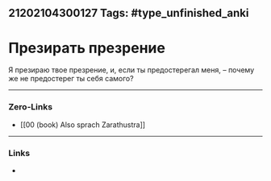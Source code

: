 21202104300127
Tags: #type_unfinished_anki 
---
# Презирать презрение

Я презираю твое презрение, и, если ты предостерегал меня, – почему же не предостерег ты себя самого?

---
### Zero-Links
- [[00 (book) Also sprach Zarathustra]]
---
### Links
-